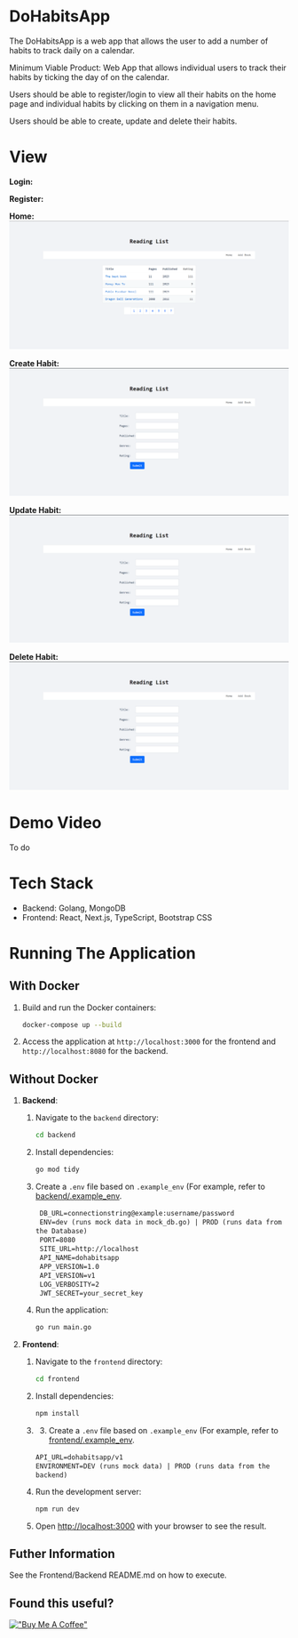 # DoHabitsApp
The DoHabitsApp is a web app that allows the user to add a number of habits to track daily on a calendar.

Minimum Viable Product:
Web App that allows individual users to track their habits by ticking the day of on the calendar.

Users should be able to register/login to view all their habits on the home page and individual habits by clicking on them in a navigation menu.

Users should be able to create, update and delete their habits.

# View
**Login:**

**Register:**

**Home:**
![title](https://raw.githubusercontent.com/LukeASB/BookStoreApp/master/View-home.png)

**Create Habit:**
![Add Book Screenshot](https://raw.githubusercontent.com/LukeASB/BookStoreApp/master/View-addbook.png)

**Update Habit:**
![Add Book Screenshot](https://raw.githubusercontent.com/LukeASB/BookStoreApp/master/View-addbook.png)

**Delete Habit:**
![Add Book Screenshot](https://raw.githubusercontent.com/LukeASB/BookStoreApp/master/View-addbook.png)

# Demo Video
To do

# Tech Stack
- Backend: Golang, MongoDB
- Frontend: React, Next.js, TypeScript, Bootstrap CSS

# Running The Application
## With Docker
1. Build and run the Docker containers:
    ```sh
    docker-compose up --build
    ```
2. Access the application at `http://localhost:3000` for the frontend and `http://localhost:8080` for the backend.
   
## Without Docker
1. **Backend**:
    1. Navigate to the `backend` directory:
        ```sh
        cd backend
        ```
    2. Install dependencies:
        ```sh
        go mod tidy
        ```
    3. Create a `.env` file based on `.example_env` (For example, refer to [backend/.example_env](backend/.example_env).
       ```
        DB_URL=connectionstring@example:username/password
        ENV=dev (runs mock data in mock_db.go) | PROD (runs data from the Database)
        PORT=8080
        SITE_URL=http://localhost
        API_NAME=dohabitsapp
        APP_VERSION=1.0
        API_VERSION=v1
        LOG_VERBOSITY=2
        JWT_SECRET=your_secret_key
       ```
    5. Run the application:
        ```sh
        go run main.go
        ```

2. **Frontend**:
    1. Navigate to the `frontend` directory:
        ```sh
        cd frontend
        ```
    2. Install dependencies:
        ```sh
        npm install
        ```
    3. 3. Create a `.env` file based on `.example_env` (For example, refer to [frontend/.example_env](frontend/.example_env).
       ```
       API_URL=dohabitsapp/v1 
       ENVIRONMENT=DEV (runs mock data) | PROD (runs data from the backend)
       ```
       
    5. Run the development server:
        ```sh
        npm run dev
        ```
    6. Open [http://localhost:3000](http://localhost:3000) with your browser to see the result.   

## Futher Information
See the Frontend/Backend README.md on how to execute.

## Found this useful?
[!["Buy Me A Coffee"](https://www.buymeacoffee.com/assets/img/custom_images/orange_img.png)](https://www.buymeacoffee.com/lukesb)

